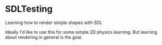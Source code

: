 # SDLTesting
Learning how to render simple shapes with SDL

Ideally I'd like to use this for some simple 2D physics learning. But learning about rendering in general is the goal.

